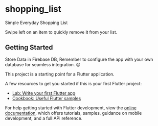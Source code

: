 # shopping_list

Simple Everyday Shopping List

Swipe left on an item to quickly remove it from your list.

## Getting Started

Store Data in Firebase DB, Remember to configure the app with your own database for seamless integration. 😊

This project is a starting point for a Flutter application.

A few resources to get you started if this is your first Flutter project:

- [Lab: Write your first Flutter app](https://docs.flutter.dev/get-started/codelab)
- [Cookbook: Useful Flutter samples](https://docs.flutter.dev/cookbook)

For help getting started with Flutter development, view the
[online documentation](https://docs.flutter.dev/), which offers tutorials,
samples, guidance on mobile development, and a full API reference.
